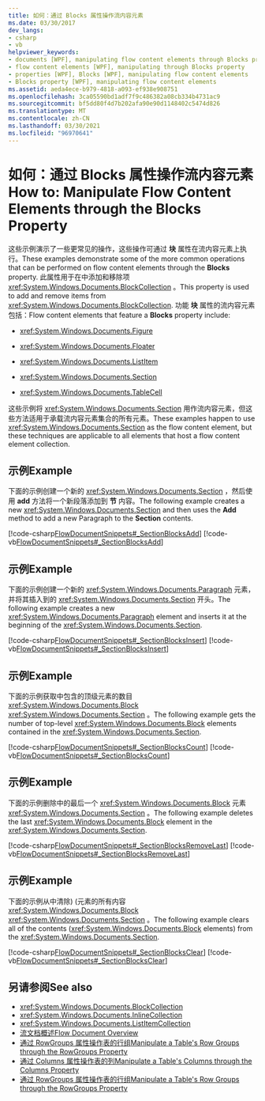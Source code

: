 ```yaml
---
title: 如何：通过 Blocks 属性操作流内容元素
ms.date: 03/30/2017
dev_langs:
- csharp
- vb
helpviewer_keywords:
- documents [WPF], manipulating flow content elements through Blocks property
- flow content elements [WPF], manipulating through Blocks property
- properties [WPF], Blocks [WPF], manipulating flow content elements
- Blocks property [WPF], manipulating flow content elements
ms.assetid: aeda4ece-b979-4818-a093-ef938e908751
ms.openlocfilehash: 3ca05590bd1adf7f9c486382a08cb334b4731ac9
ms.sourcegitcommit: bf5dd80f4d7b202afa90e90d1148402c5474d826
ms.translationtype: MT
ms.contentlocale: zh-CN
ms.lasthandoff: 03/30/2021
ms.locfileid: "96970641"
---
```

# <a name="how-to-manipulate-flow-content-elements-through-the-blocks-property"></a><span data-ttu-id="5a120-102">如何：通过 Blocks 属性操作流内容元素</span><span class="sxs-lookup"><span data-stu-id="5a120-102">How to: Manipulate Flow Content Elements through the Blocks Property</span></span>
<span data-ttu-id="5a120-103">这些示例演示了一些更常见的操作，这些操作可通过 **块** 属性在流内容元素上执行。</span><span class="sxs-lookup"><span data-stu-id="5a120-103">These examples demonstrate some of the more common operations that can be performed on flow content elements through the **Blocks** property.</span></span> <span data-ttu-id="5a120-104">此属性用于在中添加和移除项 <xref:System.Windows.Documents.BlockCollection> 。</span><span class="sxs-lookup"><span data-stu-id="5a120-104">This property is used to add and remove items from <xref:System.Windows.Documents.BlockCollection>.</span></span> <span data-ttu-id="5a120-105">功能 **块** 属性的流内容元素包括：</span><span class="sxs-lookup"><span data-stu-id="5a120-105">Flow content elements that feature a **Blocks** property include:</span></span>  
  
- <xref:System.Windows.Documents.Figure>  
  
- <xref:System.Windows.Documents.Floater>  
  
- <xref:System.Windows.Documents.ListItem>  
  
- <xref:System.Windows.Documents.Section>  
  
- <xref:System.Windows.Documents.TableCell>  
  
 <span data-ttu-id="5a120-106">这些示例将 <xref:System.Windows.Documents.Section> 用作流内容元素，但这些方法适用于承载流内容元素集合的所有元素。</span><span class="sxs-lookup"><span data-stu-id="5a120-106">These examples happen to use <xref:System.Windows.Documents.Section> as the flow content element, but these techniques are applicable to all elements that host a flow content element collection.</span></span>  
  
## <a name="example"></a><span data-ttu-id="5a120-107">示例</span><span class="sxs-lookup"><span data-stu-id="5a120-107">Example</span></span>  
 <span data-ttu-id="5a120-108">下面的示例创建一个新的 <xref:System.Windows.Documents.Section> ，然后使用 **add** 方法将一个新段落添加到 **节** 内容。</span><span class="sxs-lookup"><span data-stu-id="5a120-108">The following example creates a new <xref:System.Windows.Documents.Section> and then uses the **Add** method to add a new Paragraph to the **Section** contents.</span></span>  
  
 [!code-csharp[FlowDocumentSnippets#_SectionBlocksAdd](~/samples/snippets/csharp/VS_Snippets_Wpf/FlowDocumentSnippets/CSharp/Window1.xaml.cs#_sectionblocksadd)]
 [!code-vb[FlowDocumentSnippets#_SectionBlocksAdd](~/samples/snippets/visualbasic/VS_Snippets_Wpf/FlowDocumentSnippets/visualbasic/window1.xaml.vb#_sectionblocksadd)]  
  
## <a name="example"></a><span data-ttu-id="5a120-109">示例</span><span class="sxs-lookup"><span data-stu-id="5a120-109">Example</span></span>  
 <span data-ttu-id="5a120-110">下面的示例创建一个新的 <xref:System.Windows.Documents.Paragraph> 元素，并将其插入到的 <xref:System.Windows.Documents.Section> 开头。</span><span class="sxs-lookup"><span data-stu-id="5a120-110">The following example creates a new <xref:System.Windows.Documents.Paragraph> element and inserts it at the beginning of the <xref:System.Windows.Documents.Section>.</span></span>  
  
 [!code-csharp[FlowDocumentSnippets#_SectionBlocksInsert](~/samples/snippets/csharp/VS_Snippets_Wpf/FlowDocumentSnippets/CSharp/Window1.xaml.cs#_sectionblocksinsert)]
 [!code-vb[FlowDocumentSnippets#_SectionBlocksInsert](~/samples/snippets/visualbasic/VS_Snippets_Wpf/FlowDocumentSnippets/visualbasic/window1.xaml.vb#_sectionblocksinsert)]  
  
## <a name="example"></a><span data-ttu-id="5a120-111">示例</span><span class="sxs-lookup"><span data-stu-id="5a120-111">Example</span></span>  
 <span data-ttu-id="5a120-112">下面的示例获取中包含的顶级元素的数目 <xref:System.Windows.Documents.Block> <xref:System.Windows.Documents.Section> 。</span><span class="sxs-lookup"><span data-stu-id="5a120-112">The following example gets the number of top-level <xref:System.Windows.Documents.Block> elements contained in the <xref:System.Windows.Documents.Section>.</span></span>  
  
 [!code-csharp[FlowDocumentSnippets#_SectionBlocksCount](~/samples/snippets/csharp/VS_Snippets_Wpf/FlowDocumentSnippets/CSharp/Window1.xaml.cs#_sectionblockscount)]
 [!code-vb[FlowDocumentSnippets#_SectionBlocksCount](~/samples/snippets/visualbasic/VS_Snippets_Wpf/FlowDocumentSnippets/visualbasic/window1.xaml.vb#_sectionblockscount)]  
  
## <a name="example"></a><span data-ttu-id="5a120-113">示例</span><span class="sxs-lookup"><span data-stu-id="5a120-113">Example</span></span>  
 <span data-ttu-id="5a120-114">下面的示例删除中的最后一个 <xref:System.Windows.Documents.Block> 元素 <xref:System.Windows.Documents.Section> 。</span><span class="sxs-lookup"><span data-stu-id="5a120-114">The following example deletes the last <xref:System.Windows.Documents.Block> element in the <xref:System.Windows.Documents.Section>.</span></span>  
  
 [!code-csharp[FlowDocumentSnippets#_SectionBlocksRemoveLast](~/samples/snippets/csharp/VS_Snippets_Wpf/FlowDocumentSnippets/CSharp/Window1.xaml.cs#_sectionblocksremovelast)]
 [!code-vb[FlowDocumentSnippets#_SectionBlocksRemoveLast](~/samples/snippets/visualbasic/VS_Snippets_Wpf/FlowDocumentSnippets/visualbasic/window1.xaml.vb#_sectionblocksremovelast)]  
  
## <a name="example"></a><span data-ttu-id="5a120-115">示例</span><span class="sxs-lookup"><span data-stu-id="5a120-115">Example</span></span>  
 <span data-ttu-id="5a120-116">下面的示例从中清除)  (元素的所有内容 <xref:System.Windows.Documents.Block> <xref:System.Windows.Documents.Section> 。</span><span class="sxs-lookup"><span data-stu-id="5a120-116">The following example clears all of the contents (<xref:System.Windows.Documents.Block> elements) from the <xref:System.Windows.Documents.Section>.</span></span>  
  
 [!code-csharp[FlowDocumentSnippets#_SectionBlocksClear](~/samples/snippets/csharp/VS_Snippets_Wpf/FlowDocumentSnippets/CSharp/Window1.xaml.cs#_sectionblocksclear)]
 [!code-vb[FlowDocumentSnippets#_SectionBlocksClear](~/samples/snippets/visualbasic/VS_Snippets_Wpf/FlowDocumentSnippets/visualbasic/window1.xaml.vb#_sectionblocksclear)]  
  
## <a name="see-also"></a><span data-ttu-id="5a120-117">另请参阅</span><span class="sxs-lookup"><span data-stu-id="5a120-117">See also</span></span>

- <xref:System.Windows.Documents.BlockCollection>
- <xref:System.Windows.Documents.InlineCollection>
- <xref:System.Windows.Documents.ListItemCollection>
- [<span data-ttu-id="5a120-118">流文档概述</span><span class="sxs-lookup"><span data-stu-id="5a120-118">Flow Document Overview</span></span>](flow-document-overview.md)
- [<span data-ttu-id="5a120-119">通过 RowGroups 属性操作表的行组</span><span class="sxs-lookup"><span data-stu-id="5a120-119">Manipulate a Table's Row Groups through the RowGroups Property</span></span>](how-to-manipulate-table-row-groups-through-the-rowgroups-property.md)
- [<span data-ttu-id="5a120-120">通过 Columns 属性操作表的列</span><span class="sxs-lookup"><span data-stu-id="5a120-120">Manipulate a Table's Columns through the Columns Property</span></span>](how-to-manipulate-table-columns-through-the-columns-property.md)
- [<span data-ttu-id="5a120-121">通过 RowGroups 属性操作表的行组</span><span class="sxs-lookup"><span data-stu-id="5a120-121">Manipulate a Table's Row Groups through the RowGroups Property</span></span>](how-to-manipulate-table-row-groups-through-the-rowgroups-property.md)

